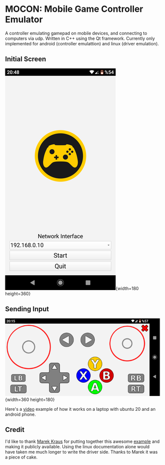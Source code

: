 # MOCON: Mobile Game Controller Emulator
A controller emulating gamepad on mobile devices, and connecting to computers via udp. Written in C++ using the Qt framework. Currently only implemented for android (controller emulattion) and linux (driver emulation).


## Initial Screen
![screenshot](doc/screenshot2.png){width=180 height=360}

## Sending Input
![screenshot](doc/screenshot.png){width=360 height=180}


Here's a [video](https://youtu.be/MWMWvk8R2r0) example of how it works on a laptop with ubuntu 20 and an android phone. 

## Credit
I'd like to thank [Marek Kraus](https://blog.marekkraus.sk) for putting together this awesome [example](https://blog.marekkraus.sk/c/linuxs-uinput-usage-tutorial-virtual-gamepad/) and making it publicly available. Using the linux documentation alone would have taken me much longer to write the driver side. Thanks to Marek it was a piece of cake.
